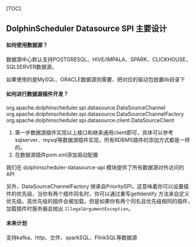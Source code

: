 [TOC]

## DolphinScheduler Datasource SPI 主要设计

#### 如何使用数据源？

数据源中心默认支持POSTGRESQL、HIVE/IMPALA、SPARK、CLICKHOUSE、SQLSERVER数据源。

如果使用的是MySQL、ORACLE数据源则需要、把对应的驱动包放置lib目录下

#### 如何进行数据源插件开发？

org.apache.dolphinscheduler.spi.datasource.DataSourceChannel
org.apache.dolphinscheduler.spi.datasource.DataSourceChannelFactory
org.apache.dolphinscheduler.spi.datasource.client.DataSourceClient

1. 第一步数据源插件实现以上接口和继承通用client即可，具体可以参考sqlserver、mysql等数据源插件实现，所有RDBMS插件的添加方式都是一样的。
2. 在数据源插件pom.xml添加驱动配置

我们在 dolphinscheduler-datasource-api 模块提供了所有数据源对外访问的 API

另外，DataSourceChannelFactory 继承自PrioritySPI，这意味着你可以设置插件的优先级，当你有两个插件同名时，你可以通过重写getIdentify 方法来自定义优先级。高优先级的插件会被加载，但是如果你有两个同名且优先级相同的插件，加载插件时服务器会抛出 `IllegalArgumentException`。

#### **未来计划**

支持kafka、http、文件、sparkSQL、FlinkSQL等数据源

